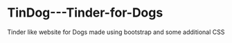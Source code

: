 # TinDog---Tinder-for-Dogs
Tinder like website for Dogs made using bootstrap and some additional CSS
